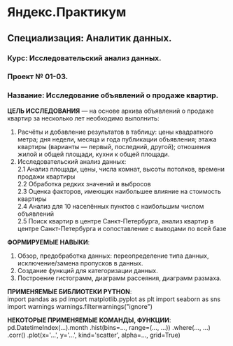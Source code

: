 # Яндекс.Практикум<br>
## Специализация: Аналитик данных.<br>
### Курс: Исследовательский анализ данных.<br>
### Проект № 01-03.<br>
### Название: Исследование объявлений о продаже квартир.<br>

**ЦЕЛЬ ИССЛЕДОВАНИЯ** — на основе архива объявлений о продаже квартир за несколько лет необходимо выполнить:<br>
1) Расчёты и добавление результатов в таблицу: цены квадратного метра; дня недели, месяца и года публикации объявления; этажа квартиры (варианты — первый, последний, другой); отношения жилой и общей площади, кухни к общей площади.<br>
2) Исследовательский анализ данных:<br>
2.1  Анализ площади, цены, числа комнат, высоты потолков, времени продажи квартиры<br>
2.2  Обработка редких значений и выбросов<br>
2.3  Оценка факторов, имеющих наибольшее влияние на стоимость квартиры<br>
2.4  Анализ для 10 населённых пунктов с наибольшим числом объявлений<br>
2.5  Поиск квартир в центре Санкт-Петербурга, анализ квартир в центре Санкт-Петербурга и сопоставление с выводами по всей базе<br>

**ФОРМИРУЕМЫЕ НАВЫКИ**:<br>
1) Обзор, предобработка данных: переопределение типа данных, исключение/замена пропусков в данных.<br>
2) Создание функций для категоризации данных.<br>
3) Построение гистограмм, диаграмм рассеяния, диаграмм размаха.<br>

**ПРИМЕНЯЕМЫЕ БИБЛИОТЕКИ PYTHON**:<br>
import pandas as pd
import matplotlib.pyplot as plt
import seaborn as sns
import warnings
warnings.filterwarnings("ignore")

**НЕКОТОРЫЕ ПРИМЕНЯЕМЫЕ КОМАНДЫ, ФУНКЦИИ**:<br>
pd.DatetimeIndex(...).month
.hist(bins=..., range=(..., ...))
.where(..., ...)
.corr()
.plot(x='...', y='...', kind='scatter', alpha=..., grid=True)